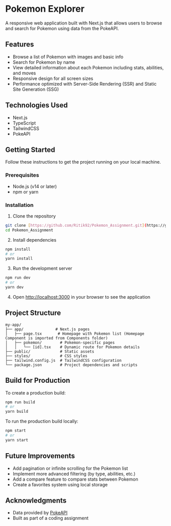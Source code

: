 # Pokemon Explorer

A responsive web application built with Next.js that allows users to browse and search for Pokemon using data from the PokeAPI.

## Features

- Browse a list of Pokemon with images and basic info
- Search for Pokemon by name
- View detailed information about each Pokemon including stats, abilities, and moves
- Responsive design for all screen sizes
- Performance optimized with Server-Side Rendering (SSR) and Static Site Generation (SSG)

## Technologies Used

- Next.js
- TypeScript
- TailwindCSS
- PokeAPI

## Getting Started

Follow these instructions to get the project running on your local machine.

### Prerequisites

- Node.js (v14 or later)
- npm or yarn

### Installation

1. Clone the repository
```bash
git clone [https://github.com/Ritik92/Pokemon_Assignment.git](https://github.com/Ritik92/Pokemon_Assignment.git)
cd Pokemon_Assignment
```

2. Install dependencies
```bash
npm install
# or
yarn install
```

3. Run the development server
```bash
npm run dev
# or
yarn dev
```

4. Open [http://localhost:3000](http://localhost:3000) in your browser to see the application

## Project Structure

```
my-app/
├── app/              # Next.js pages
│   ├── page.tsx       # Homepage with Pokemon list (Homepage Component is imported from Components folder)
│   ├── pokemon/        # Pokemon-specific pages
│   │   └── [id].tsx    # Dynamic route for Pokemon details
├── public/             # Static assets
├── styles/             # CSS styles
├── tailwind.config.js  # TailwindCSS configuration
└── package.json        # Project dependencies and scripts
```

## Build for Production

To create a production build:

```bash
npm run build
# or
yarn build
```

To run the production build locally:

```bash
npm start
# or
yarn start
```

## Future Improvements

- Add pagination or infinite scrolling for the Pokemon list
- Implement more advanced filtering (by type, abilities, etc.)
- Add a compare feature to compare stats between Pokemon
- Create a favorites system using local storage


## Acknowledgments

- Data provided by [PokeAPI](https://pokeapi.co/)
- Built as part of a coding assignment
